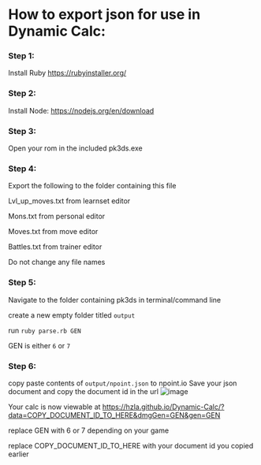 # How to export json for use in Dynamic Calc:

### Step 1: 
Install Ruby https://rubyinstaller.org/


### Step 2: 
Install Node: https://nodejs.org/en/download


### Step 3: 
Open your rom in the included pk3ds.exe


### Step 4: 
Export the following to the folder containing this file

Lvl_up_moves.txt from learnset editor

Mons.txt from personal editor

Moves.txt from move editor

Battles.txt from trainer editor

Do not change any file names

### Step 5: 
Navigate to the folder containing pk3ds in terminal/command line 

create a new empty folder titled `output`

run `ruby parse.rb GEN` 

GEN is either `6` or `7`


### Step 6: 
copy paste contents of `output/npoint.json` to npoint.io 
Save your json document and copy the document id in the url 
![image](https://github.com/hzla/pk3ds_for_dynamic_calc/assets/5680299/f8e9dac8-2737-49e9-bce6-914f2bf4a912)

Your calc is now viewable at https://hzla.github.io/Dynamic-Calc/?data=COPY_DOCUMENT_ID_TO_HERE&dmgGen=GEN&gen=GEN

replace GEN with 6 or 7 depending on your game

replace COPY_DOCUMENT_ID_TO_HERE with your document id you copied earlier


